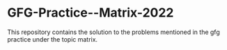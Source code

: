 # GFG-Practice--Matrix-2022
This repository contains the solution to the problems mentioned in the gfg practice under the topic matrix.

